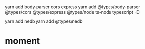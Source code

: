 #
yarn add body-parser cors express 
yarn add @types/body-parser @types/cors @types/express @types/node ts-node typescript -D

yarn add nedb 
yarn add @types/nedb

# moment
